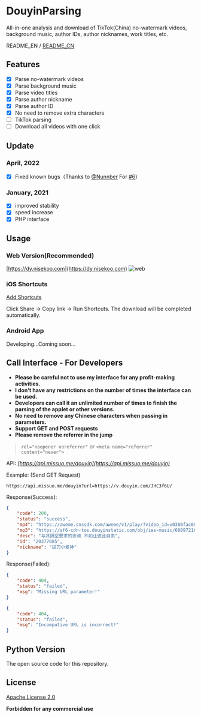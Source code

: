 # DouyinParsing
All-in-one analysis and download of TikTok(China) no-watermark videos, background music, author IDs, author nicknames, work titles, etc.

README_EN / [README_CN](https://github.com/missuo/DouyinParsing/blob/main/README_CN.md)

## Features
- [x] Parse no-watermark videos
- [x] Parse background music
- [x] Parse video titles
- [x] Parse author nickname
- [x] Parse author ID
- [x] No need to remove extra characters
- [ ] TikTok parsing
- [ ] Download all videos with one click

## Update
### April, 2022
- [x] Fixed known bugs（Thanks to [@Nunnber](https://github.com/Nunnber) For [#6](https://github.com/missuo/DouyinParsing/issues/6)）

### January, 2021
- [x] improved stability
- [x] speed increase
- [x] PHP interface

## Usage
### Web Version(Recommended)
[https://dy.nisekoo.com](https://dy.nisekoo.com)
![web](https://telegraph.eowo.us/file/152e74557fae149d5b8ad.png)

### iOS Shortcuts
[Add Shortcuts](https://www.icloud.com/shortcuts/b84daadd617149b7b3066f0c39305d95)

Click Share -> Copy link -> Run Shortcuts. The download will be completed automatically.

### Android App
Developing...Coming soon...

## Call Interface - For Developers
- **Please be careful not to use my interface for any profit-making activities.**
- **I don't have any restrictions on the number of times the interface can be used.**
- **Developers can call it an unlimited number of times to finish the parsing of the applet or other versions.**
- **No need to remove any Chinese characters when passing in parameters.**
- **Support GET and POST requests**
- **Please remove the referrer in the jump**
> `rel="noopener noreferrer"` or `<meta name="referrer" content="never">`

API: *[https://api.missuo.me/douyin](https://api.missuo.me/douyin)*

Example: (Send GET Request)
```
https://api.missuo.me/douyin?url=https://v.douyin.com/JHC3f6U/
```
Response(Success):
```json
{
    "code": 200,
    "status": "success",
    "mp4": "https://aweme.snssdk.com/aweme/v1/play/?video_id=v0300fac0000bunodsrcdphlft5871u0&ratio=720p&line=0",
    "mp3": "https://sf6-cdn-tos.douyinstatic.com/obj/ies-music/6889721604616899336.mp3",
    "desc": "与其隔空要求的忠诚 不如让彼此自由",
    "id": "20377085",
    "nickname": "拔刀小爱神"
}
```

Response(Failed):
```json
{
    "code": 404,
    "status": "failed",
    "msg": "Missing URL parameter!"
}
```
```json
{
    "code": 404,
    "status": "failed",
    "msg": "Incomputive URL is incorrect!"
}
```

## Python Version
The open source code for this repository.

## License
[Apache License 2.0](https://github.com/missuo/DouyinParsing/blob/main/LICENSE) 

**Forbidden for any commercial use**








